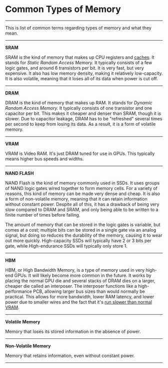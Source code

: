 # Common Types of Memory

---

This is list of common terms regarding types of memory and what they mean.

---

**SRAM**

SRAM is the kind of memory that makes up CPU registers and [caches](caches.md). It stands for *Static Random Access Memory.* It typically consists of a few logic gates, and around 6 transistors per bit. It is very fast, but very expensive. It also has low memory density, making it relatively low-capacity. It is also volatile, meaning that it loses all of its data when power is cut off.

---

**DRAM**

DRAM is the kind of memory that makes up RAM. It stands for *Dynamic Random Access Memory.* It typically consists of one transistor and one capacitor per bit. This makes it cheaper and denser than SRAM, though it is slower. Due to capacitor leakage, DRAM has to be "refreshed" several times per second to keep from losing its data. As a result, it is a form of volatile memory.

---

**VRAM**

VRAM is Video RAM. It's just DRAM tuned for use in GPUs. This typically means higher bus speeds and widths.

---

**NAND FLASH**

NAND Flash is the kind of memory commonly used in SSDs. It uses groups of NAND logic gates wired together to form memory cells. For a variety of reasons, this kind of memory can be made very dense and cheap. It is also a form of non-volatile memory, meaning that it can retain information without constant power. Despite all of this, it has a drawback of being very slow compared to DRAM and SRAM, and only being able to be written to a finite number of times before failing.

The amount of memory that can be stored in the logic gates is variable, but comes at a cost; multiple bits can be stored in a single gate via an analog signal, but doing so reduces the durability of the memory, causing it to wear out more quickly. High-capacity SSDs will typically have 2 or 3 bits per gate, while High-endurance SSDs will typically only store 1.

---

**HBM**

HBM, or High Bandwidth Memory, is a type of memory used in very high-end GPUs. It will likely become more common in the future. It works by placing the normal GPU die and several stacks of DRAM dies on a larger, cheaper die called an interposer. The interposer functions like a high-performance PCB, allowing larger bus sizes than would normally be practical. This allows for more bandwidth, lower RAM latency, and lower power due to smaller wires and the fact that it's [run slower than normal VRAM](../Misc/clockvcores.md).

---

**Volatile Memory**

Memory that loses its stored information in the absence of power.

---

**Non-Volatile Memory**

Memory that retains information, even without constant power.

---
